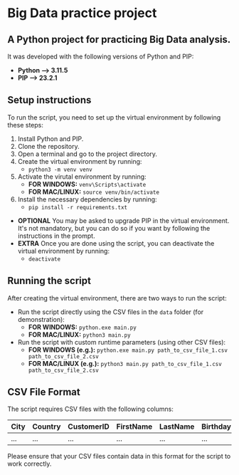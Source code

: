# Big Data practice project

## A Python project for practicing Big Data analysis.
It was developed with the following versions of Python and PIP:
- **Python --> 3.11.5**
- **PIP --> 23.2.1**

## Setup instructions
To run the script, you need to set up the virtual environment by following these steps:

1. Install Python and PIP.
2. Clone the repository.
3. Open a terminal and go to the project directory.
4. Create the virtual environment by running:
    - `python3 -m venv venv`
5. Activate the virutal environment by running:
    - **FOR WINDOWS:** `venv\Scripts\activate`
    - **FOR MAC/LINUX:** `source venv/bin/activate`
6. Install the necessary dependencies by running:
    - `pip install -r requirements.txt`
- **OPTIONAL** You may be asked to upgrade PIP in the virtual environment.<br>
  It's not mandatory, but you can do so if you want by following the instructions in the prompt.
- **EXTRA** Once you are done using the script, you can deactivate the virtual environment by running:
    - `deactivate`

## Running the script
After creating the virtual environment, there are two ways to run the script:

- Run the script directly using the CSV files in the `data` folder (for demonstration):
    - **FOR WINDOWS:** `python.exe main.py`
    - **FOR MAC/LINUX:** `python3 main.py`
- Run the script with custom runtime parameters (using other CSV files):
    - **FOR WINDOWS (e.g.):** `python.exe main.py path_to_csv_file_1.csv path_to_csv_file_2.csv`
    - **FOR MAC/LINUX (e.g.):** `python3 main.py path_to_csv_file_1.csv path_to_csv_file_2.csv`

## CSV File Format
The script requires CSV files with the following columns:

| City | Country | CustomerID | FirstName | LastName  | Birthday   | Age | Email | Newsletter |
| ---- | ------- | ---------- | --------- | --------- | ---------- | --- | ----- | ---------- |
| ...  | ...     | ...        | ...       | ...       | ...        | ... | ...   | ...        |

Please ensure that your CSV files contain data in this format for the script to work correctly.